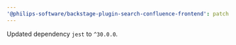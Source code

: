 ```yaml
---
'@philips-software/backstage-plugin-search-confluence-frontend': patch
---
```


Updated dependency `jest` to `^30.0.0`.
